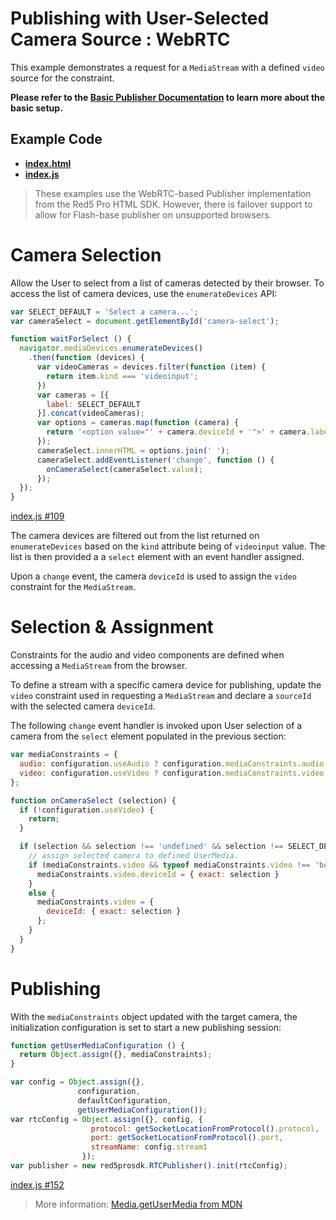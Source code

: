 # Publishing with User-Selected Camera Source : WebRTC

This example demonstrates a request for a `MediaStream` with a defined `video` source for the constraint.

**Please refer to the [Basic Publisher Documentation](../publish/README.md) to learn more about the basic setup.**

## Example Code

- **[index.html](index.html)**
- **[index.js](index.js)**

> These examples use the WebRTC-based Publisher implementation from the Red5 Pro HTML SDK. However, there is failover support to allow for Flash-base publisher on unsupported browsers.

# Camera Selection

Allow the User to select from a list of cameras detected by their browser. To access the list of camera devices, use the `enumerateDevices` API:

```js
var SELECT_DEFAULT = 'Select a camera...';
var cameraSelect = document.getElementById('camera-select');

function waitForSelect () {
  navigator.mediaDevices.enumerateDevices()
    .then(function (devices) {
      var videoCameras = devices.filter(function (item) {
        return item.kind === 'videoinput';
      })
      var cameras = [{
        label: SELECT_DEFAULT
      }].concat(videoCameras);
      var options = cameras.map(function (camera) {
        return '<option value="' + camera.deviceId + '">' + camera.label + '</option>';
      });
      cameraSelect.innerHTML = options.join(' ');
      cameraSelect.addEventListener('change', function () {
        onCameraSelect(cameraSelect.value);
      });
  });
}
```

[index.js #109](index.js#L109)

The camera devices are filtered out from the list returned on `enumerateDevices` based on the `kind` attribute being of `videoinput` value. The list is then provided a a `select` element with an event handler assigned.

Upon a `change` event, the camera `deviceId` is used to assign the `video` constraint for the `MediaStream`.

# Selection & Assignment

Constraints for the audio and video components are defined when accessing a `MediaStream` from the browser.

To define a stream with a specific camera device for publishing, update the `video` constraint used in requesting a `MediaStream` and declare a `sourceId` with the selected camera `deviceId`.

The following `change` event handler is invoked upon User selection of a camera from the `select` element populated in the previous section:

```js
var mediaConstraints = {
  audio: configuration.useAudio ? configuration.mediaConstraints.audio : false,
  video: configuration.useVideo ? configuration.mediaConstraints.video : false,
};

function onCameraSelect (selection) {
  if (!configuration.useVideo) {
    return;
  }

  if (selection && selection !== 'undefined' && selection !== SELECT_DEFAULT) {
    // assign selected camera to defined UserMedia.
    if (mediaConstraints.video && typeof mediaConstraints.video !== 'boolean') {
      mediaConstraints.video.deviceId = { exact: selection }
    }
    else {
      mediaConstraints.video = {
        deviceId: { exact: selection }
      };
    }
  }
}
```

# Publishing

With the `mediaConstraints` object updated with the target camera, the initialization configuration is set to start a new publishing session:

```js
function getUserMediaConfiguration () {
  return Object.assign({}, mediaConstraints);
}

var config = Object.assign({},
               configuration,
               defaultConfiguration,
               getUserMediaConfiguration());
var rtcConfig = Object.assign({}, config, {
                  protocol: getSocketLocationFromProtocol().protocol,
                  port: getSocketLocationFromProtocol().port,
                  streamName: config.stream1
                });
var publisher = new red5prosdk.RTCPublisher().init(rtcConfig);
```

[index.js #152](index.js#L152)

> More information: [Media.getUserMedia from MDN](https://developer.mozilla.org/en-US/docs/Web/API/MediaDevices/getUserMedia)
